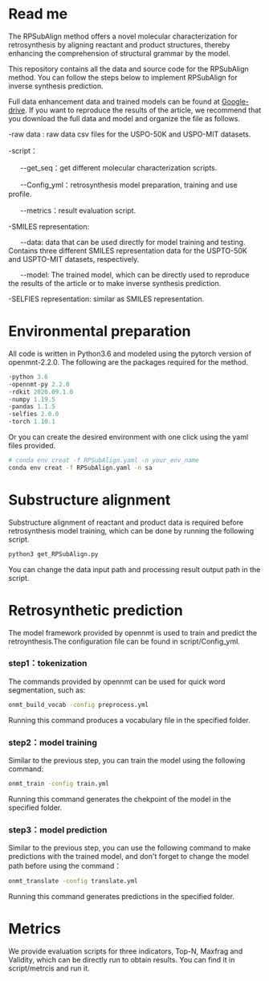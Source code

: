 # Read me

The RPSubAlign method offers a novel molecular characterization for retrosynthesis by aligning reactant and product structures, thereby enhancing the comprehension of structural grammar by the model.

This repository contains all the data and source code for the RPSubAlign method. You can follow the steps below to implement RPSubAlign for inverse synthesis prediction.

Full data enhancement data and trained models can be found at [Google-drive](https://reurl.cc/xpgLEe). If you want to reproduce the results of the article, we recommend that you download the full data and model and organize the file as follows.

-raw data : raw data csv files for the USPO-50K and USPO-MIT datasets.

-script：

&nbsp;&nbsp;&nbsp;&nbsp;&nbsp;&nbsp;--get_seq：get different molecular characterization scripts.

&nbsp;&nbsp;&nbsp;&nbsp;&nbsp;&nbsp;--Config_yml：retrosynthesis model preparation, training and use profile.

&nbsp;&nbsp;&nbsp;&nbsp;&nbsp;&nbsp;--metrics：result evaluation script.

-SMILES representation:

&nbsp;&nbsp;&nbsp;&nbsp;&nbsp;&nbsp;--data: data that can be used directly for model training and testing. Contains three different SMILES representation data for the USPTO-50K and USPTO-MIT datasets, respectively.

&nbsp;&nbsp;&nbsp;&nbsp;&nbsp;&nbsp;--model: The trained model, which can be directly used to reproduce the results of the article or to make inverse synthesis prediction. 

-SELFIES  representation: similar as SMILES representation.

# Environmental preparation

All code is written in Python3.6 and modeled using the pytorch version of openmnt-2.2.0. The following are the packages required for the method.

```python
·python 3.6
·opennmt-py 2.2.0
·rdkit 2020.09.1.0
·numpy 1.19.5
·pandas 1.1.5
·selfies 2.0.0
·torch 1.10.1
```

Or you can create the desired environment with one click using the yaml files provided.

```bash
# conda env creat -f RPSubAlign.yaml -n your_env_name
conda env creat -f RPSubAlign.yaml -n sa
```

# Substructure alignment

Substructure alignment of reactant and product data is required before retrosynthesis model training, which can be done by running the following script.

```bash
python3 get_RPSubAlign.py
```

You can change the data input path and processing result output path in the script.

# Retrosynthetic prediction

The model framework provided by opennmt is used to train and predict the retroynthesis.The configuration file can be found in script/Config_yml.

### step1：tokenization

The commands provided by opennmt can be used for quick word segmentation, such as:

```bash
onmt_build_vocab -config preprocess.yml
```

Running this command produces a vocabulary file in the specified folder.

### step2：model training

Similar to the previous step, you can train the model using the following command:

```bash
onmt_train -config train.yml
```

Running this command generates the chekpoint of the model in the specified folder.

### step3：model prediction

Similar to the previous step, you can use the following command to make predictions with the trained model, and don't forget to change the model path before using the command：

```bash
onmt_translate -config translate.yml
```

Running this command generates predictions in the specified folder.

# Metrics

We provide evaluation scripts for three indicators, Top-N, Maxfrag and Validity, which can be directly run to obtain results. You can find it in script/metrcis and run it.

